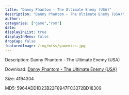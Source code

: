 ```yaml
---
title: "Danny Phantom - The Ultimate Enemy (USA)"
description: "Danny Phantom - The Ultimate Enemy (USA)"
author: 
categories: ["game","rom"]
date: 
displayInList: true
displayInMenu: false
dropCap: false
featuredImage: /img/miss/gamemiss.jpg
---
```


Description: Danny Phantom - The Ultimate Enemy (USA)

Download: <a style="text-decoration:underline;" href="https://mega.nz/#!nPAWmATA!oJuj2pvHcD6WabCGWtgFj7F7d95BeW42ADjgfLarFrA" target = "_blank" rel = "nofollow" > Danny Phantom - The Ultimate Enemy (USA)</a>

Size: 4194304

MD5: 5964ADD1D23B22F8947FC3372BD18306

